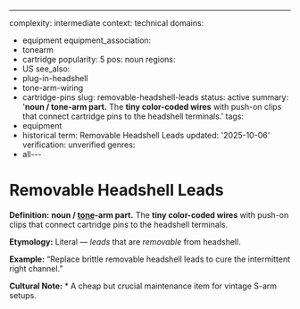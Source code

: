 ---
complexity: intermediate
context: technical
domains:
- equipment
equipment_association:
- tonearm
- cartridge
popularity: 5
pos: noun
regions:
- US
see_also:
- plug-in-headshell
- tone-arm-wiring
- cartridge-pins
slug: removable-headshell-leads
status: active
summary: '**noun / tone-arm part.** The **tiny color-coded wires** with push-on clips
  that connect cartridge pins to the headshell terminals.'
tags:
- equipment
- historical
term: Removable Headshell Leads
updated: '2025-10-06'
verification: unverified
genres:
- all---

# Removable Headshell Leads

**Definition:** **noun / [tone](../t/tone-arm/)-arm part.** The **tiny color-coded wires** with push-on clips that connect cartridge pins to the headshell terminals.

**Etymology:** Literal — *leads* that are *removable* from headshell.

**Example:** “Replace brittle removable headshell leads to cure the intermittent right channel.”

**Cultural Note:** * A cheap but crucial maintenance item for vintage S-arm setups.

